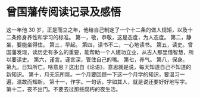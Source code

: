 # 曾国藩传阅读记录及感悟
这一年他 30 岁，正是而立之年，他给自己制定了一个十二条的做人规矩，以及十二条修身养性和学习的标准。
第一，敬，恭敬，这是态度，为人态度。
第二，静坐，要能坐得住。
第三，早起。
第四，读书不二，一心地读书。
第五，读史。曾国藩发现，读历史有多么的重要，能帮助一个人建功立业，从古人那里借智慧，所以要读史。
第六，谨言。谨言深，管住自己的嘴。
第七，养气。
第八，保身。
第九，日知所亡。啥意思？这出自《论语》，意思就是说，每天知道自己不知道的新知识。
第十，月无忘所能。一个月要回顾一下这一个月学的知识，要温习一遍，温故而知新。
第十一，作字。一句话，字如其人，就是说还要好好地写字。
第十二，夜不出门。不要去过那些腐朽的夜生活。
